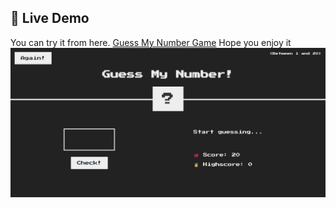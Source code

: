 ## 🔗 Live Demo

You can try it from here. [Guess My Number Game](https://abdelqadersafi.github.io/Guess-My-Number-Game/)
Hope you enjoy it  
![Guess My Number Screenshot](https://github.com/AbdelqaderSafi/Guess-My-Number-Game/blob/main/game%20photo.png)
